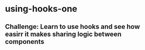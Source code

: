# using-hooks-one

## Challenge: Learn to use hooks and see how easirr it makes sharing logic between components